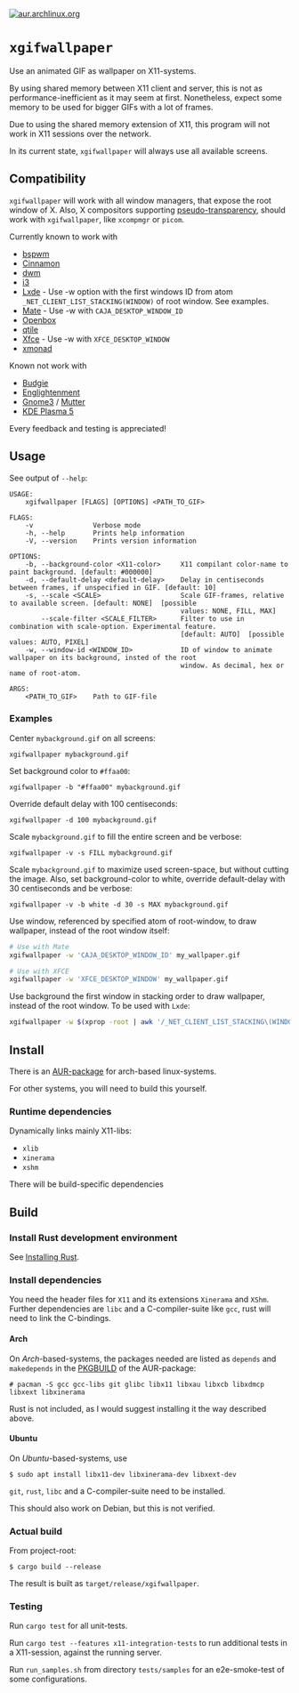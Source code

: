 [![aur.archlinux.org](https://img.shields.io/aur/version/xgifwallpaper)](https://aur.archlinux.org/packages/xgifwallpaper)

# `xgifwallpaper`

Use an animated GIF as wallpaper on X11-systems.

By using shared memory between X11 client and server, this is not as 
performance-inefficient as it may seem at first. Nonetheless, expect some
memory to be used for bigger GIFs with a lot of frames.

Due to using the shared memory extension of X11, this program will not work
in X11 sessions over the network.

In its current state, `xgifwallpaper` will always use all available screens.

## Compatibility

`xgifwallpaper` will work with all window managers, that expose the root
window of X. Also, X compositors supporting
[pseudo-transparency](https://en.wikipedia.org/wiki/Pseudo-transparency#XROOTPMAP_ID_and_ESETROOT_PMAP_ID_properties),
should work with `xgifwallpaper`, like `xcompmgr` or `picom`.

Currently known to work with

* [bspwm](https://github.com/baskerville/bspwm)
* [Cinnamon](https://github.com/linuxmint/Cinnamon)
* [dwm](https://dwm.suckless.org)
* [i3](https://i3wm.org)
* [Lxde](http://www.lxde.org) - Use -w option with the first windows ID from 
atom `_NET_CLIENT_LIST_STACKING(WINDOW)` of root window. See examples.
* [Mate](https://mate-desktop.org) - Use -w with `CAJA_DESKTOP_WINDOW_ID`
* [Openbox](https://github.com/danakj/openbox)
* [qtile](http://www.qtile.org/)
* [Xfce](https://www.xfce.org) - Use -w with `XFCE_DESKTOP_WINDOW`
* [xmonad](https://xmonad.org)

Known not work with 

* [Budgie](https://github.com/solus-project/budgie-desktop)
* [Englightenment](https://www.enlightenment.org)
* [Gnome3](https://www.gnome.org/gnome-3) /
[Mutter](https://gitlab.gnome.org/GNOME/mutter)
* [KDE Plasma 5](https://kde.org/plasma-desktop)

Every feedback and testing is appreciated!

## Usage

See output of `--help`:

```console
USAGE:
    xgifwallpaper [FLAGS] [OPTIONS] <PATH_TO_GIF>

FLAGS:
    -v               Verbose mode
    -h, --help       Prints help information
    -V, --version    Prints version information

OPTIONS:
    -b, --background-color <X11-color>     X11 compilant color-name to paint background. [default: #000000]
    -d, --default-delay <default-delay>    Delay in centiseconds between frames, if unspecified in GIF. [default: 10]
    -s, --scale <SCALE>                    Scale GIF-frames, relative to available screen. [default: NONE]  [possible
                                           values: NONE, FILL, MAX]
        --scale-filter <SCALE_FILTER>      Filter to use in combination with scale-option. Experimental feature.
                                           [default: AUTO]  [possible values: AUTO, PIXEL]
    -w, --window-id <WINDOW_ID>            ID of window to animate wallpaper on its background, insted of the root
                                           window. As decimal, hex or name of root-atom.

ARGS:
    <PATH_TO_GIF>    Path to GIF-file
```

### Examples

Center `mybackground.gif` on all screens:

`xgifwallpaper mybackground.gif`

Set background color to `#ffaa00`:

`xgifwallpaper -b "#ffaa00" mybackground.gif`

Override default delay with 100 centiseconds:

`xgifwallpaper -d 100 mybackground.gif`

Scale `mybackground.gif` to fill the entire screen and be verbose:

`xgifwallpaper -v -s FILL mybackground.gif`

Scale `mybackground.gif` to maximize used screen-space, but without cutting the
image. Also, set background-color to white, override default-delay with 30
centiseconds and be verbose:

`xgifwallpaper -v -b white -d 30 -s MAX mybackground.gif`

Use window, referenced by specified atom of root-window, to draw wallpaper,
instead of the root window itself:

```bash
# Use with Mate
xgifwallpaper -w 'CAJA_DESKTOP_WINDOW_ID' my_wallpaper.gif

# Use with XFCE
xgifwallpaper -w 'XFCE_DESKTOP_WINDOW' my_wallpaper.gif
```

Use background the first window in stacking order to draw wallpaper, instead of
the root window. To be used with `Lxde`:

```bash   
xgifwallpaper -w $(xprop -root | awk '/_NET_CLIENT_LIST_STACKING\(WINDOW\)/{print $5}' | tr -d ,) mybackground.gif
```

## Install

There is an [AUR-package](https://aur.archlinux.org/packages/xgifwallpaper/)
for arch-based linux-systems.

For other systems, you will need to build this yourself.

### Runtime dependencies

Dynamically links mainly X11-libs:

* `xlib`
* `xinerama`
* `xshm`

There will be build-specific dependencies

## Build

### Install Rust development environment

See [Installing Rust](https://www.rust-lang.org/learn/get-started).

### Install dependencies

You need the header files for `X11` and its extensions `Xinerama` and `XShm`.
Further dependencies are `libc` and a C-compiler-suite like `gcc`, rust will
need to link the C-bindings.

#### Arch

On *Arch*-based-systems, the packages needed are listed as `depends` and
`makedepends` in the
[PKGBUILD](https://aur.archlinux.org/cgit/aur.git/tree/PKGBUILD?h=xgifwallpaper)
of the AUR-package:

```console
# pacman -S gcc gcc-libs git glibc libx11 libxau libxcb libxdmcp libxext libxinerama
```

Rust is not included, as I would suggest installing it the way described above.

#### Ubuntu

On *Ubuntu*-based-systems, use

```console
$ sudo apt install libx11-dev libxinerama-dev libxext-dev
```

`git`, `rust`, `libc` and a C-compiler-suite need to be installed.

This should also work on Debian, but this is not verified.

### Actual build

From project-root:

```console
$ cargo build --release
```

The result is built as `target/release/xgifwallpaper`.

### Testing

Run `cargo test` for all unit-tests.

Run `cargo test --features x11-integration-tests` to run additional tests in a
X11-session, against the running server. 

Run `run_samples.sh` from directory `tests/samples` for an e2e-smoke-test of
some configurations.

